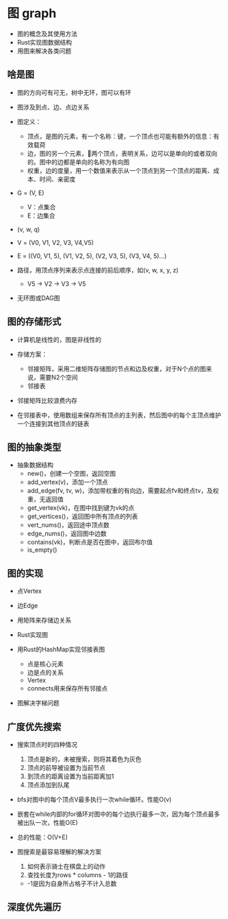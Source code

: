 # 图 graph

- 图的概念及其使用方法
- Rust实现图数据结构
- 用图来解决各类问题

## 啥是图

- 图的方向可有可无，树中无环，图可以有环
- 图涉及到点、边、点边关系

- 图定义：
  - 顶点，是图的元素，有一个名称：键，一个顶点也可能有额外的信息：有效载荷
  - 边，图的另一个元素，🔗两个顶点，表明关系，边可以是单向的或者双向的。图中的边都是单向的名称为有向图
  - 权重，边的度量，用一个数值来表示从一个顶点到另一个顶点的距离、成本、时间、亲密度

- G = (V, E)
  - V：点集合
  - E：边集合

- (v, w, q)

- V = (V0, V1, V2, V3, V4,V5)
- E = ((V0, V1, 5), (V1, V2, 5), (V2, V3, 5), (V3, V4, 5)...)

- 路径，用顶点序列来表示点连接的前后顺序，如(v, w, x, y, z)
  - V5 -> V2 -> V3 -> V5

- 无环图或DAG图

## 图的存储形式

- 计算机是线性的，图是非线性的

- 存储方案：
  - 邻接矩阵，采用二维矩阵存储图的节点和边及权重，对于N个点的图来说，需要N2个空间
  - 邻接表

- 邻接矩阵比较浪费内存

- 在邻接表中，使用数组来保存所有顶点的主列表，然后图中的每个主顶点维护一个连接到其他顶点的链表

## 图的抽象类型

- 抽象数据结构
  - new()，创建一个空图，返回空图
  - add_vertex(v)，添加一个顶点
  - add_edge(fv, tv, w)，添加带权重的有向边，需要起点fv和终点tv，及权重，无返回值
  - get_vertex(vk)，在图中找到键为vk的点
  - get_vertices()，返回图中所有顶点的列表
  - vert_nums()，返回途中顶点数
  - edge_nums()，返回图中边数
  - contains(vk)，判断点是否在图中，返回布尔值
  - is_empty()

## 图的实现

- 点Vertex
- 边Edge
- 用矩阵来存储边关系

- Rust实现图

- 用Rust的HashMap实现邻接表图
  - 点是核心元素
  - 边是点的关系
  - Vertex
  - connects用来保存所有邻接点

- 图解决字梯问题

## 广度优先搜索

- 搜索顶点时的四种情况
  1. 顶点是新的，未被搜索，则将其着色为灰色
  2. 顶点的前导被设置为当前节点
  3. 到顶点的距离设置为当前距离加1
  4. 顶点添加到队尾

- bfs对图中的每个顶点V最多执行一次while循环。性能O(v)
- 嵌套在while内部的for循环对图中的每个边执行最多一次，因为每个顶点最多被出队一次，性能O(E)

- 总的性能：O(V+E)

- 图搜索是最容易理解的解决方案
  1. 如何表示骑士在棋盘上的动作
  2. 查找长度为rows * columns - 1的路径
  - -1是因为自身所占格子不计入总数

## 深度优先遍历
